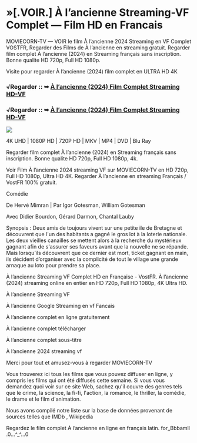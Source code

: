 # »[.VOIR.] À l’ancienne Streaming-VF Complet — Film HD en Francais
MOVIECORN-TV — VOIR le film À l’ancienne 2024 Streaming en VF Complet VOSTFR, Regarder des Films de À l’ancienne en streaming gratuit. Regarder film complet À l’ancienne (2024) en Streaming français sans inscription. Bonne qualite HD 720p, Full HD 1080p.

Visite pour regarder À l’ancienne (2024) film complet en ULTRA HD 4K

### √Regarder :: ➥ [À l’ancienne (2024) Film Complet Streaming HD-VF](https://moviecorn-tv.com/fr/movie/1140721/alancienne.html)

### √Regarder :: ➥ [À l’ancienne (2024) Film Complet Streaming HD-VF](https://moviecorn-tv.com/fr/movie/1140721/alancienne.html)

<img src="https://image.tmdb.org/t/p/w300/bH89Z9RhKGQkXMeWU5wXhGWsv8Z.jpg">

4K UHD | 1080P HD | 720P HD | MKV | MP4 | DVD | Blu Ray

Regarder film complet À l’ancienne (2024) en Streaming français sans inscription. Bonne qualite HD 720p, Full HD 1080p, 4k.

Voir Film À l’ancienne 2024 streaming VF sur MOVIECORN-TV en HD 720p, Full HD 1080p, Ultra HD 4K. Regarder À l’ancienne en streaming Français / VostFR 100% gratuit.

Comédie

De Hervé Mimran | Par Igor Gotesman, William Gotesman

Avec Didier Bourdon, Gérard Darmon, Chantal Lauby

Synopsis : Deux amis de toujours vivent sur une petite ile de Bretagne et découvrent que l'un des habitants a gagné le gros lot à la loterie nationale. Les deux vieilles canailles se mettent alors à la recherche du mystérieux gagnant afin de s'assurer ses faveurs avant que la nouvelle ne se répande. Mais lorsqu’ils découvrent que ce dernier est mort, ticket gagnant en main, ils décident d’organiser avec la complicité de tout le village une grande arnaque au loto pour prendre sa place.

À l’ancienne Streaming VF Complet HD en Française - VostFR. À l’ancienne (2024) streaming online en entier en HD 720p, Full HD 1080p, 4K Ultra HD.

À l’ancienne Streaming VF

À l’ancienne Google Streaming en vf Fancais

À l’ancienne complet en ligne gratuitement

À l’ancienne complet télécharger

À l’ancienne complet sous-titre

À l’ancienne 2024 streaming vf

Merci pour tout et amusez-vous à regarder MOVIECORN-TV

Vous trouverez ici tous les films que vous pouvez diffuser en ligne, y compris les films qui ont été diffusés cette semaine. Si vous vous demandez quoi voir sur ce site Web, sachez qu'il couvre des genres tels que le crime, la science, la fi-fi, l'action, la romance, le thriller, la comédie, le drame et le film d'animation.

Nous avons compilé notre liste sur la base de données provenant de sources telles que IMDb , Wikipedia

Regardez le film complet À l’ancienne en ligne en français latin. for_Bbbamll .0...^_^...0
